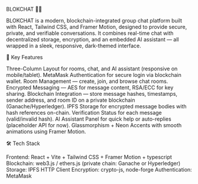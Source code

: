 BLOKCHAT 💬🔗

BLOKCHAT is a modern, blockchain-integrated group chat platform built with React, Tailwind CSS, and Framer Motion, designed to provide secure, private, and verifiable conversations.
It combines real-time chat with decentralized storage, encryption, and an embedded AI assistant — all wrapped in a sleek, responsive, dark-themed interface.

🚀 Key Features

Three-Column Layout for rooms, chat, and AI assistant (responsive on mobile/tablet).
MetaMask Authentication for secure login via blockchain wallet.
Room Management — create, join, and browse chat rooms.
Encrypted Messaging — AES for message content, RSA/ECC for key sharing.
Blockchain Integration — store message hashes, timestamps, sender address, and room ID on a private blockchain (Ganache/Hyperledger).
IPFS Storage for encrypted message bodies with hash references on-chain.
Verification Status for each message (valid/invalid hash).
AI Assistant Panel for quick help or auto-replies (placeholder API for now).
Glassmorphism + Neon Accents with smooth animations using Framer Motion.

🛠 Tech Stack

Frontend: React + Vite + Tailwind CSS + Framer Motion  + typescript
Blockchain: web3.js / ethers.js (private chain: Ganache or Hyperledger)
Storage: IPFS HTTP Client
Encryption: crypto-js, node-forge
Authentication: MetaMask
